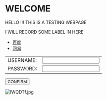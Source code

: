 <html>
<head>
<h1> WELCOME </h1>
<p>HELLO !!! THIS IS A TESTING WEBPAGE</p>
</head>
<body background="https://s2.ax1x.com/2020/01/09/lWQDTf.jpg">
<p>I WILL RECORD SOME LABEL IN HERE </p>
<ul>
  <li> <a href="https://www.baidu.com/">百度</a> </li>
  <li> <a href="https://www.163.com/">网易</a> </li>
</ul>
<form>
<table>
<tr>
  <td>USERNAME:</td>
  <td><input type="text" name="username"><br></td>
</tr>
<tr>
<td>PASSWORD:</td>
<td><input type="password" name="password"></td>
</tr>
</table>
<p><input type="submit" value="CONFIRM"></p>
</form>
  <img src="https://s2.ax1x.com/2020/01/09/lWQDTf.jpg" alt="lWQDTf.jpg" border="0" />
</body>
</html>
